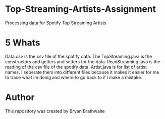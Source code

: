 # Top-Streaming-Artists-Assignment
Processing data for Spotify Top Streaming Artists
# 5 Whats
Data.csv is the csv file of the spotify data. The TopStreaming.java is the constructors and getters and setters for the data. ReadStreaming.java is the reading of the csv file of the spotify data. Artist.java is for list of artist names. I seperate them into different files because it makes it easier for me to trace what im doing and where to go back to if i make a mistake.
# Author
This repository was created by Bryan Brathwaite 
